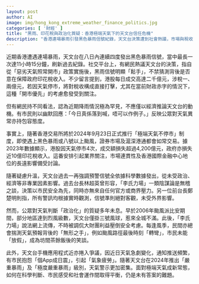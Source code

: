 ```yaml
---
layout: post
author: AI
image: img/hong_kong_extreme_weather_finance_politics.jpg
categories: [ '財經' ]
title: "黑雨、印花稅與政治化質疑：香港極端天氣下的天文台信任危機"  
description: "香港連場暴雨引發黑色暴雨信號紀錄，天文台決策遭到社會熱議，市場與稅收考量、陰謀論及天氣預報公信力再成焦點。隨極端天氣交易不停市新制將上路，市民、業界與官方之間的信任與質疑持續交鋒，科學判斷如何平衡民生利益，難題未解。"
---
```

近期香港遭遇連場暴雨，天文台在八日內連續四度發出黑色暴雨信號，當中最長一次達11小時15分鐘，刷新過去紀錄。社交平台上，有網民熱議天文台的決策，指自從「惡劣天氣照常開市」政策實施後，黑雨信號明顯「鬆手」，不禁猜測背後是否意在保障政府印花稅收入。不少留言提到，港股每日成交高達二千億元，涉稅一、兩億元，若因天氣停市，將對稅收構成直接打擊，尤其在當前財政赤字的情況下，這種「開市優先」的考慮愈發受到關注。

但有網民持不同看法，認為近期降雨情況極為罕見，不應僅以經濟推論天文台的動機。有市民則以幽默回應：「今日真係落到喊，唔可以作例子。」反映公眾對天氣異常亦持包容態度。

事實上，隨著香港交易所將於2024年9月23日正式推行「極端天氣不停市」制度，即使遇上黑色暴雨或八號以上颱風，證券市場及滬深港通都會如常交易。據2023年數據顯示，港股因天氣停市4次，成交額損失超過4,200億元，政府亦損失近10億印花稅收入。這番安排引起業界關注，市場連貫性及香港國際金融中心地位的長遠影響備受討論。

隨著疑慮升溫，天文台過去一再強調預警信號全依據科學數據發出，從未受政治、經濟等非專業因素影響。過去台長林超英曾形容，「李氏力場」一類陰謀論是無稽之談，決策以市民安全為先，同時亦無來自任何官方或商界壓力。另一位前台長鄭楚明則指，所有警訊均根據實時觀測，信號準則絕對客觀，未受外界影響。

然而，公眾對天氣判斷「政治化」的質疑多年未息。早於2006年颱風派比安期間，部分地區達到烈風級數，天文台僅掛三號風球，惹來全城不滿。此後，「李氏力場」說法網上流傳，不時被調侃大財團利益壓倒安全考慮。每逢風季，民間亦總會揣測天氣預報背後的「無形之手」，例如颱風路徑最後時刻「轉彎」，市民未能「放假」，成為坊間茶餘飯後的笑談。

此外，天文台手機應用程式近亦捲入爭議，因近日天氣急劇變化，通知推送頻繁，有市民抱怨「個App成日震」，引起「氣象疲勞」。隨著天文台在2024年推出「嚴重暴雨」及「極度嚴重暴雨」級別，天氣警示更加密集。面對極端天氣成新常態，如何在科學判斷、市民感受和社會運作間取得平衡，仍是未有答案的難題。